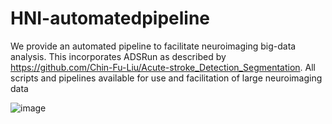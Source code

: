 # HNI-automatedpipeline

We provide an automated pipeline to facilitate neuroimaging big-data analysis. This incorporates ADSRun as described by https://github.com/Chin-Fu-Liu/Acute-stroke_Detection_Segmentation. All scripts and pipelines available for use and facilitation of large neuroimaging data  

![image](https://github.com/drevesz11/HNI-automated-pipeline/assets/121603821/dd66504e-d708-41dd-9eb6-984da50a111a)
